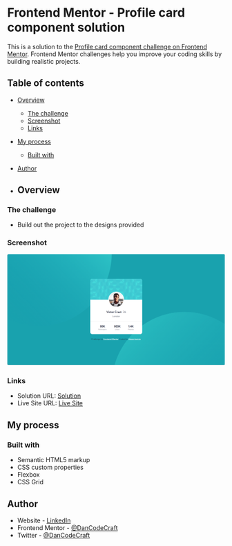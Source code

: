 # Frontend Mentor - Profile card component solution

This is a solution to the [Profile card component challenge on Frontend Mentor](https://www.frontendmentor.io/challenges/profile-card-component-cfArpWshJ). Frontend Mentor challenges help you improve your coding skills by building realistic projects.

## Table of contents

- [Overview](#overview)
  - [The challenge](#the-challenge)
  - [Screenshot](#screenshot)
  - [Links](#links)
- [My process](#my-process)
  - [Built with](#built-with)
- [Author](#author)

- ## Overview

### The challenge

- Build out the project to the designs provided

### Screenshot

![](./images/ProfileCardBG_ScreenShot.png)

### Links

- Solution URL: [Solution](https://github.com/DanCodeCraft/FEM-ProfileCardBG)
- Live Site URL: [Live Site](https://fem-profile-card-bg.vercel.app/)

## My process

### Built with

- Semantic HTML5 markup
- CSS custom properties
- Flexbox
- CSS Grid

## Author

- Website - [LinkedIn](https://www.linkedin.com/in/adannjacinto/)
- Frontend Mentor - [@DanCodeCraft](https://www.frontendmentor.io/profile/DanCodeCraft)
- Twitter - [@DanCodeCraft](https://www.twitter.com/DanCodeCraft)

